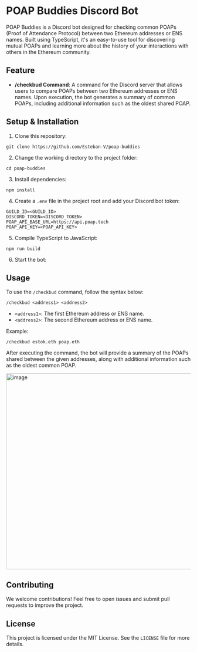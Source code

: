# POAP Buddies Discord Bot

POAP Buddies is a Discord bot designed for checking common POAPs (Proof of Attendance Protocol) between two Ethereum addresses or ENS names. Built using TypeScript, it's an easy-to-use tool for discovering mutual POAPs and learning more about the history of your interactions with others in the Ethereum community.

## Feature

- **/checkbud Command**: A command for the Discord server that allows users to compare POAPs between two Ethereum addresses or ENS names. Upon execution, the bot generates a summary of common POAPs, including additional information such as the oldest shared POAP.

## Setup & Installation

1. Clone this repository:
```
git clone https://github.com/Esteban-V/poap-buddies
```

2. Change the working directory to the project folder:
```
cd poap-buddies
```

3. Install dependencies:
```
npm install
```

4. Create a `.env` file in the project root and add your Discord bot token:
```
GUILD_ID=<GUILD_ID>
DISCORD_TOKEN=<DISCORD_TOKEN>
POAP_API_BASE_URL=https://api.poap.tech
POAP_API_KEY=<POAP_API_KEY>
```

5. Compile TypeScript to JavaScript:
```
npm run build
```

6. Start the bot:

## Usage

To use the `/checkbud` command, follow the syntax below:

```
/checkbud <address1> <address2>
```

- `<address1>`: The first Ethereum address or ENS name.
- `<address2>`: The second Ethereum address or ENS name.

Example:
```
/checkbud estok.eth poap.eth
```

After executing the command, the bot will provide a summary of the POAPs shared between the given addresses, along with additional information such as the oldest common POAP.

<img width="534" alt="image" src="https://user-images.githubusercontent.com/31489995/236877790-0303e620-fd43-44a3-86df-54824a0870da.png">

## Contributing

We welcome contributions! Feel free to open issues and submit pull requests to improve the project.

## License

This project is licensed under the MIT License. See the `LICENSE` file for more details.
